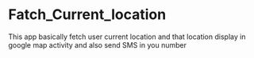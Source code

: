 # Fatch_Current_location
This app basically fetch user current location and that location display in google map activity and also send SMS in you number 
